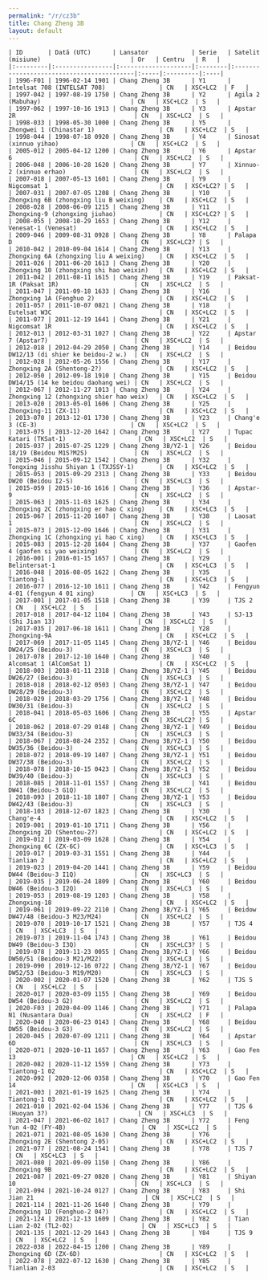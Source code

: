 ```yaml
---
permalink: "/r/cz3b"
title: Chang Zheng 3B
layout: default
---
```


    | ID       | Dată (UTC)      | Lansator            | Serie   | Satelit (misiune)                         | Or   | Centru   | R   |
    |:---------|:----------------|:--------------------|:--------|:------------------------------------------|:-----|:---------|:----|
    | 1996-F01 | 1996-02-14 1901 | Chang Zheng 3B      | Y1      | Intelsat 708 (INTELSAT 708)               | CN   | XSC+LC2  | F   |
    | 1997-042 | 1997-08-19 1750 | Chang Zheng 3B      | Y2      | Agila 2 (Mabuhay)                         | CN   | XSC+LC2  | S   |
    | 1997-062 | 1997-10-16 1913 | Chang Zheng 3B      | Y3      | Apstar 2R                                 | CN   | XSC+LC2  | S   |
    | 1998-033 | 1998-05-30 1000 | Chang Zheng 3B      | Y5      | Zhongwei 1 (Chinastar 1)                  | CN   | XSC+LC2  | S   |
    | 1998-044 | 1998-07-18 0920 | Chang Zheng 3B      | Y4      | Sinosat (xinnuo yihao)                    | CN   | XSC+LC2  | S   |
    | 2005-012 | 2005-04-12 1200 | Chang Zheng 3B      | Y6      | Apstar 6                                  | CN   | XSC+LC2  | S   |
    | 2006-048 | 2006-10-28 1620 | Chang Zheng 3B      | Y7      | Xinnuo-2 (xinnuo erhao)                   | CN   | XSC+LC2  | S   |
    | 2007-018 | 2007-05-13 1601 | Chang Zheng 3B      | Y9      | Nigcomsat 1                               | CN   | XSC+LC2? | S   |
    | 2007-031 | 2007-07-05 1208 | Chang Zheng 3B      | Y10     | Zhongxing 6B (zhongxing liu B weixing)    | CN   | XSC+LC2  | S   |
    | 2008-028 | 2008-06-09 1215 | Chang Zheng 3B      | Y11     | Zhongxing-9 (zhongxing jiuhao)            | CN   | XSC+LC2? | S   |
    | 2008-055 | 2008-10-29 1653 | Chang Zheng 3B      | Y12     | Venesat-1 (Venesat)                       | CN   | XSC+LC2  | S   |
    | 2009-046 | 2009-08-31 0928 | Chang Zheng 3B      | Y8      | Palapa D                                  | CN   | XSC+LC2? | S   |
    | 2010-042 | 2010-09-04 1614 | Chang Zheng 3B      | Y13     | Zhongxing 6A (zhongxing liu A weixing)    | CN   | XSC+LC2  | S   |
    | 2011-026 | 2011-06-20 1613 | Chang Zheng 3B      | Y20     | Zhongxing 10 (zhongxing shi hao weixin)   | CN   | XSC+LC2  | S   |
    | 2011-042 | 2011-08-11 1615 | Chang Zheng 3B      | Y19     | Paksat-1R (Paksat 1R)                     | CN   | XSC+LC2  | S   |
    | 2011-047 | 2011-09-18 1633 | Chang Zheng 3B      | Y16     | Zhongxing 1A (Fenghuo 2)                  | CN   | XSC+LC2  | S   |
    | 2011-057 | 2011-10-07 0821 | Chang Zheng 3B      | Y18     | Eutelsat W3C                              | CN   | XSC+LC2  | S   |
    | 2011-077 | 2011-12-19 1641 | Chang Zheng 3B      | Y21     | Nigcomsat 1R                              | CN   | XSC+LC2  | S   |
    | 2012-013 | 2012-03-31 1027 | Chang Zheng 3B      | Y22     | Apstar 7 (Apstar7)                        | CN   | XSC+LC2  | S   |
    | 2012-018 | 2012-04-29 2050 | Chang Zheng 3B      | Y14     | Beidou DW12/13 (di shier ke beidou-2 w.)  | CN   | XSC+LC2  | S   |
    | 2012-028 | 2012-05-26 1556 | Chang Zheng 3B      | Y17     | Zhongxing 2A (Shentong-2?)                | CN   | XSC+LC2  | S   |
    | 2012-050 | 2012-09-18 1910 | Chang Zheng 3B      | Y15     | Beidou DW14/15 (14 ke beidou daohang wei) | CN   | XSC+LC2  | S   |
    | 2012-067 | 2012-11-27 1013 | Chang Zheng 3B      | Y24     | Zhongxing 12 (zhongxing shier hao weix)   | CN   | XSC+LC2  | S   |
    | 2013-020 | 2013-05-01 1606 | Chang Zheng 3B      | Y25     | Zhongxing-11 (ZX-11)                      | CN   | XSC+LC2  | S   |
    | 2013-070 | 2013-12-01 1730 | Chang Zheng 3B      | Y23     | Chang'e 3 (CE-3)                          | CN   | XSC+LC2  | S   |
    | 2013-075 | 2013-12-20 1642 | Chang Zheng 3B      | Y27     | Tupac Katari (TKSat-1)                    | CN   | XSC+LC2  | S   |
    | 2015-037 | 2015-07-25 1229 | Chang Zheng 3B/YZ-1 | Y26     | Beidou 18/19 (Beidou M1S?M2S)             | CN   | XSC+LC2  | S   |
    | 2015-046 | 2015-09-12 1542 | Chang Zheng 3B      | Y32     | Tongxing Jisshu Shiyan 1 (TXJSSY-1)       | CN   | XSC+LC2  | S   |
    | 2015-053 | 2015-09-29 2313 | Chang Zheng 3B      | Y33     | Beidou DW20 (Beidou I2-S)                 | CN   | XSC+LC3  | S   |
    | 2015-059 | 2015-10-16 1616 | Chang Zheng 3B      | Y36     | Apstar-9                                  | CN   | XSC+LC2  | S   |
    | 2015-063 | 2015-11-03 1625 | Chang Zheng 3B      | Y34     | Zhongxing 2C (zhongxing er hao C xing)    | CN   | XSC+LC3  | S   |
    | 2015-067 | 2015-11-20 1607 | Chang Zheng 3B      | Y38     | Laosat 1                                  | CN   | XSC+LC2  | S   |
    | 2015-073 | 2015-12-09 1646 | Chang Zheng 3B      | Y31     | Zhongxing 1C (zhongxing yi hao C xing)    | CN   | XSC+LC3  | S   |
    | 2015-083 | 2015-12-28 1604 | Chang Zheng 3B      | Y37     | Gaofen 4 (gaofen si yao weixing)          | CN   | XSC+LC2  | S   |
    | 2016-001 | 2016-01-15 1657 | Chang Zheng 3B      | Y29     | Belintersat-1                             | CN   | XSC+LC3  | S   |
    | 2016-048 | 2016-08-05 1622 | Chang Zheng 3B      | Y35     | Tiantong-1                                | CN   | XSC+LC3  | S   |
    | 2016-077 | 2016-12-10 1611 | Chang Zheng 3B      | Y42     | Fengyun 4-01 (fengyun 4 01 xing)          | CN   | XSC+LC3  | S   |
    | 2017-001 | 2017-01-05 1518 | Chang Zheng 3B      | Y39     | TJS 2                                     | CN   | XSC+LC2  | S   |
    | 2017-018 | 2017-04-12 1104 | Chang Zheng 3B      | Y43     | SJ-13 (Shi Jian 13)                       | CN   | XSC+LC2  | S   |
    | 2017-035 | 2017-06-18 1611 | Chang Zheng 3B      | Y28     | Zhongxing-9A                              | CN   | XSC+LC2  | S   |
    | 2017-069 | 2017-11-05 1145 | Chang Zheng 3B/YZ-1 | Y46     | Beidou DW24/25 (Beidou-3)                 | CN   | XSC+LC3  | S   |
    | 2017-078 | 2017-12-10 1640 | Chang Zheng 3B      | Y40     | Alcomsat 1 (AlComSat 1)                   | CN   | XSC+LC2  | S   |
    | 2018-003 | 2018-01-11 2318 | Chang Zheng 3B/YZ-1 | Y45     | Beidou DW26/27 (Beidou-3)                 | CN   | XSC+LC3  | S   |
    | 2018-018 | 2018-02-12 0503 | Chang Zheng 3B/YZ-1 | Y47     | Beidou DW28/29 (Beidou-3)                 | CN   | XSC+LC2  | S   |
    | 2018-029 | 2018-03-29 1756 | Chang Zheng 3B/YZ-1 | Y48     | Beidou DW30/31 (Beidou-3)                 | CN   | XSC+LC2  | S   |
    | 2018-041 | 2018-05-03 1606 | Chang Zheng 3B      | Y55     | Apstar 6C                                 | CN   | XSC+LC2? | S   |
    | 2018-062 | 2018-07-29 0148 | Chang Zheng 3B/YZ-1 | Y49     | Beidou DW33/34 (Beidou-3)                 | CN   | XSC+LC3  | S   |
    | 2018-067 | 2018-08-24 2352 | Chang Zheng 3B/YZ-1 | Y50     | Beidou DW35/36 (Beidou-3)                 | CN   | XSC+LC3  | S   |
    | 2018-072 | 2018-09-19 1407 | Chang Zheng 3B/YZ-1 | Y51     | Beidou DW37/38 (Beidou-3)                 | CN   | XSC+LC2  | S   |
    | 2018-078 | 2018-10-15 0423 | Chang Zheng 3B/YZ-1 | Y52     | Beidou DW39/40 (Beidou-3)                 | CN   | XSC+LC3  | S   |
    | 2018-085 | 2018-11-01 1557 | Chang Zheng 3B      | Y41     | Beidou DW41 (Beidou-3 G1Q)                | CN   | XSC+LC2  | S   |
    | 2018-093 | 2018-11-18 1807 | Chang Zheng 3B/YZ-1 | Y53     | Beidou DW42/43 (Beidou-3)                 | CN   | XSC+LC3  | S   |
    | 2018-103 | 2018-12-07 1823 | Chang Zheng 3B      | Y30     | Chang'e-4                                 | CN   | XSC+LC2  | S   |
    | 2019-001 | 2019-01-10 1711 | Chang Zheng 3B      | Y56     | Zhongxing 2D (Shentou-2?)                 | CN   | XSC+LC2  | S   |
    | 2019-012 | 2019-03-09 1628 | Chang Zheng 3B      | Y54     | Zhongxing 6C (ZX-6C)                      | CN   | XSC+LC3  | S   |
    | 2019-017 | 2019-03-31 1551 | Chang Zheng 3B      | Y44     | Tianlian 2                                | CN   | XSC+LC2  | S   |
    | 2019-023 | 2019-04-20 1441 | Chang Zheng 3B      | Y59     | Beidou DW44 (Beidou-3 I1Q)                | CN   | XSC+LC3  | S   |
    | 2019-035 | 2019-06-24 1809 | Chang Zheng 3B      | Y60     | Beidou DW46 (Beidou-3 I2Q)                | CN   | XSC+LC3  | S   |
    | 2019-053 | 2019-08-19 1203 | Chang Zheng 3B      | Y58     | Zhongxing-18                              | CN   | XSC+LC2  | S   |
    | 2019-061 | 2019-09-22 2110 | Chang Zheng 3B/YZ-1 | Y65     | Beidow DW47/48 (Beidou-3 M23/M24)         | CN   | XSC+LC2  | S   |
    | 2019-070 | 2019-10-17 1521 | Chang Zheng 3B      | Y57     | TJS 4                                     | CN   | XSC+LC3  | S   |
    | 2019-073 | 2019-11-04 1743 | Chang Zheng 3B      | Y61     | Beidou DW49 (Beidou-3 I3Q)                | CN   | XSC+LC3? | S   |
    | 2019-078 | 2019-11-23 0055 | Chang Zheng 3B/YZ-1 | Y66     | Beidou DW50/51 (Beidou-3 M21/M22)         | CN   | XSC+LC3  | S   |
    | 2019-090 | 2019-12-16 0722 | Chang Zheng 3B/YZ-1 | Y67     | Beidou DW52/53 (Beidou-3 M19/M20)         | CN   | XSC+LC3  | S   |
    | 2020-002 | 2020-01-07 1520 | Chang Zheng 3B      | Y62     | TJS 5                                     | CN   | XSC+LC2  | S   |
    | 2020-017 | 2020-03-09 1155 | Chang Zheng 3B      | Y69     | Beidou DW54 (Beidou-3 G2)                 | CN   | XSC+LC2  | S   |
    | 2020-F03 | 2020-04-09 1146 | Chang Zheng 3B      | Y71     | Palapa N1 (Nusantara Dua)                 | CN   | XSC+LC2  | F   |
    | 2020-040 | 2020-06-23 0143 | Chang Zheng 3B      | Y68     | Beidou DW55 (Beidou-3 G3)                 | CN   | XSC+LC2  | S   |
    | 2020-045 | 2020-07-09 1211 | Chang Zheng 3B      | Y64     | Apstar 6D                                 | CN   | XSC+LC3  | S   |
    | 2020-071 | 2020-10-11 1657 | Chang Zheng 3B      | Y63     | Gao Fen 13                                | CN   | XSC+LC2  | S   |
    | 2020-082 | 2020-11-12 1559 | Chang Zheng 3B      | Y73     | Tiantong-1 02                             | CN   | XSC+LC2  | S   |
    | 2020-092 | 2020-12-06 0358 | Chang Zheng 3B      | Y70     | Gao Fen 14                                | CN   | XSC+LC3  | S   |
    | 2021-003 | 2021-01-19 1625 | Chang Zheng 3B      | Y74     | Tiantong-1 03                             | CN   | XSC+LC2  | S   |
    | 2021-010 | 2021-02-04 1536 | Chang Zheng 3B      | Y77     | TJS 6 (Huoyan 3?)                         | CN   | XSC+LC3  | S   |
    | 2021-047 | 2021-06-02 1617 | Chang Zheng 3B      | Y72     | Feng Yun 4-02 (FY-4B)                     | CN   | XSC+LC2  | S   |
    | 2021-071 | 2021-08-05 1630 | Chang Zheng 3B      | Y76     | Zhongxing 2E (Shentong 2-05)              | CN   | XSC+LC2  | S   |
    | 2021-077 | 2021-08-24 1541 | Chang Zheng 3B      | Y78     | TJS 7                                     | CN   | XSC+LC3  | S   |
    | 2021-080 | 2021-09-09 1150 | Chang Zheng 3B      | Y86     | Zhongxing 9B                              | CN   | XSC+LC2  | S   |
    | 2021-087 | 2021-09-27 0820 | Chang Zheng 3B      | Y81     | Shiyan 10                                 | CN   | XSC+LC3  | S   |
    | 2021-094 | 2021-10-24 0127 | Chang Zheng 3B      | Y83     | Shi Jian 21                               | CN   | XSC+LC2  | S   |
    | 2021-114 | 2021-11-26 1640 | Chang Zheng 3B      | Y79     | Zhongxing 1D (Fenghuo-2 04?)              | CN   | XSC+LC2  | S   |
    | 2021-124 | 2021-12-13 1609 | Chang Zheng 3B      | Y82     | Tian Lian 2-02 (TL2-02)                   | CN   | XSC+LC3  | S   |
    | 2021-135 | 2021-12-29 1643 | Chang Zheng 3B      | Y84     | TJS 9                                     | CN   | XSC+LC2  | S   |
    | 2022-038 | 2022-04-15 1200 | Chang Zheng 3B      | Y89     | Zhongxing 6D (ZX-6D)                      | CN   | XSC+LC2  | S   |
    | 2022-078 | 2022-07-12 1630 | Chang Zheng 3B      | Y85     | Tianlian 2-03                             | CN   | XSC+LC2  | S   |

